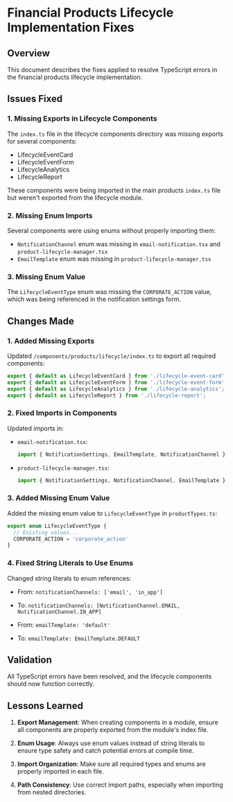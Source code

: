# Financial Products Lifecycle Implementation Fixes

## Overview

This document describes the fixes applied to resolve TypeScript errors in the financial products lifecycle implementation.

## Issues Fixed

### 1. Missing Exports in Lifecycle Components

The `index.ts` file in the lifecycle components directory was missing exports for several components:
- LifecycleEventCard
- LifecycleEventForm
- LifecycleAnalytics
- LifecycleReport

These components were being imported in the main products `index.ts` file but weren't exported from the lifecycle module.

### 2. Missing Enum Imports

Several components were using enums without properly importing them:
- `NotificationChannel` enum was missing in `email-notification.tsx` and `product-lifecycle-manager.tsx`
- `EmailTemplate` enum was missing in `product-lifecycle-manager.tsx`

### 3. Missing Enum Value

The `LifecycleEventType` enum was missing the `CORPORATE_ACTION` value, which was being referenced in the notification settings form.

## Changes Made

### 1. Added Missing Exports

Updated `/components/products/lifecycle/index.ts` to export all required components:
```typescript
export { default as LifecycleEventCard } from './lifecycle-event-card';
export { default as LifecycleEventForm } from './lifecycle-event-form';
export { default as LifecycleAnalytics } from './lifecycle-analytics';
export { default as LifecycleReport } from './lifecycle-report';
```

### 2. Fixed Imports in Components

Updated imports in:
- `email-notification.tsx`:
  ```typescript
  import { NotificationSettings, EmailTemplate, NotificationChannel } from '@/types/notifications/notificationSettings';
  ```

- `product-lifecycle-manager.tsx`:
  ```typescript
  import { NotificationSettings, NotificationChannel, EmailTemplate } from '@/types/notifications/notificationSettings';
  ```

### 3. Added Missing Enum Value

Added the missing enum value to `LifecycleEventType` in `productTypes.ts`:
```typescript
export enum LifecycleEventType {
  // Existing values...
  CORPORATE_ACTION = 'corporate_action'
}
```

### 4. Fixed String Literals to Use Enums

Changed string literals to enum references:
- From: `notificationChannels: ['email', 'in_app']`
- To: `notificationChannels: [NotificationChannel.EMAIL, NotificationChannel.IN_APP]`

- From: `emailTemplate: 'default'`
- To: `emailTemplate: EmailTemplate.DEFAULT`

## Validation

All TypeScript errors have been resolved, and the lifecycle components should now function correctly.

## Lessons Learned

1. **Export Management**: When creating components in a module, ensure all components are properly exported from the module's index file.

2. **Enum Usage**: Always use enum values instead of string literals to ensure type safety and catch potential errors at compile time.

3. **Import Organization**: Make sure all required types and enums are properly imported in each file.

4. **Path Consistency**: Use correct import paths, especially when importing from nested directories.
